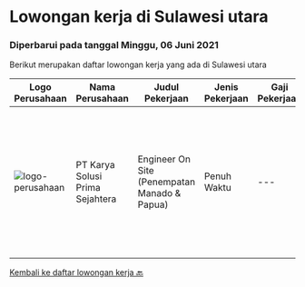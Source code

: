 
  # Lowongan kerja di Sulawesi utara

  ### Diperbarui pada tanggal Minggu, 06 Juni 2021

  Berikut merupakan daftar lowongan kerja yang ada di Sulawesi utara

  |Logo Perusahaan | Nama Perusahaan | Judul Pekerjaan | Jenis Pekerjaan | Gaji Pekerjaan | Lokasi | Deskripsi | Tanggal diunggah | Pranala |
  | -------------- | --------------- | --------------- | --------- | --------- | -------------- | ------- | ----------- | ----------- |
  |![logo-perusahaan](https://image-service-cdn.seek.com.au/bb0f2c313297f2db3d497466b95d7da85644edc0/ee4dce1061f3f616224767ad58cb2fc751b8d2dc)|PT Karya Solusi Prima Sejahtera|Engineer On Site (Penempatan Manado & Papua)|Penuh Waktu|---|Manado|Kualifikasi : Lulusan SMK Teknik Komputer &amp; Jaringan Berpengalaman minimal 1 tahun sebagai teknisi dibidang jaringan Menguasai dasar komunikasi...|Rabu, 26 Mei 2021|https://www.jobstreet.co.id/id/job/engineer-on-site-penempatan-manado-papua-3530542?token=0~d8abf98e-3c91-4663-b860-8b843f5a6917&sectionRank=1&jobId=jobstreet-id-job-3530542|


  [Kembali ke daftar lowongan kerja 🔙](../README.md#daftar-lowongan-kerja)
  